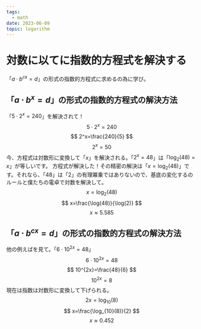 ```yaml
---
tags:
  - math
date: 2023-06-09
topic: logarithm
---
```


# 対数に以てに指数的方程式を解決する

「$a \cdot b^{cx}=d$」の形式の指数的方程式に求めるの為に学び。

## 「$a \cdot b^x=d$」の形式の指数的方程式の解決方法

「$5 \cdot 2^x=240$」を解決されて！
$$
5 \cdot 2^x=240
$$
$$
2^x=\frac{240}{5}
$$
$$
2^x=50
$$
今、方程式は対数形に変換して「$x$」を解決される。「$2^x=48$」は「$\log_{2}(48)=x$」が等しいです。
方程式が解決した！その精密の解決は「$x=\log_{2}(48)$」です。それなら、「$48$」は「$2$」の有理冪乗ではありないので、基底の変化するのルールと僕たちの電卓で対数を解決して。
$$
x=\log_{2}(48)
$$
$$
x=\frac{\log(48)}{\log(2)}
$$
$$
x\approx5.585
$$

## 「$a \cdot b^{cx}=d$」の形式の指数的方程式の解決方法

他の例えばを見て。「$6\cdot10^{2x}=48$」
$$
6\cdot10^{2x}=48
$$
$$
10^{2x}=\frac{48}{6}
$$
$$
10^{2x}=8
$$
現在は指数は対数形に変換して下げられる。
$$
2x=\log_{10}(8)
$$
$$
x=\frac{\log_{10}(8)}{2}
$$
$$
x\approx0.452
$$
